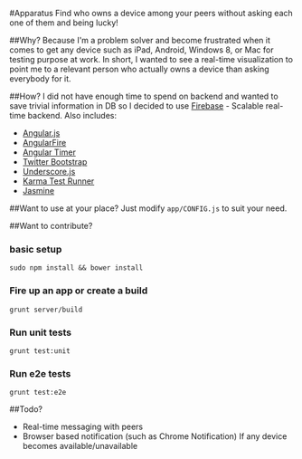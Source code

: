 #Apparatus
Find who owns a device among your peers without asking each one of them and being lucky!

##Why?
Because I'm a problem solver and become frustrated when it comes to get any device such as iPad, Android, Windows 8, or Mac for testing purpose at work. In short, I wanted to see a real-time visualization to point me to a relevant person who actually owns a device than asking everybody for it.

##How?
I did not have enough time to spend on backend and wanted to save trivial information in DB so I decided to use [Firebase](http://firebase.com) - Scalable real-time backend. Also includes:

* [Angular.js](http://angularjs.org)
* [AngularFire](http://angularfire.com)
* [Angular Timer](http://siddii.github.io/angular-timer)
* [Twitter Bootstrap](http://getbootstrap.com/2.3.2)
* [Underscore.js](http://underscorejs.org)
* [Karma Test Runner](http://karma-runner.github.io/0.10/index.html)
* [Jasmine](http://pivotal.github.io/jasmine)

##Want to use at your place?
Just modify `app/CONFIG.js` to suit your need.

##Want to contribute?
### basic setup
    sudo npm install && bower install

### Fire up an app or create a build
    grunt server/build

### Run unit tests
    grunt test:unit

### Run e2e tests
    grunt test:e2e

##Todo?
* Real-time messaging with peers
* Browser based notification (such as Chrome Notification) If any device becomes available/unavailable